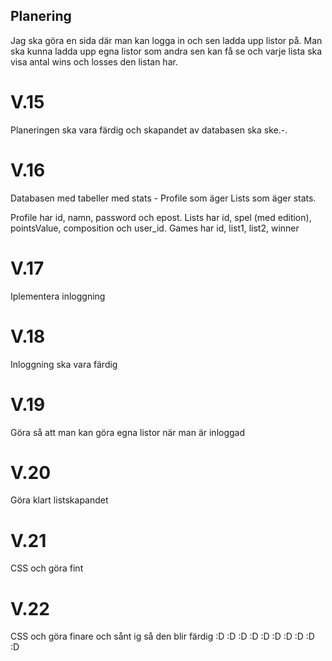 ## Planering
Jag ska göra en sida där man kan logga in och sen ladda upp listor på. Man ska kunna ladda upp egna listor som andra sen kan få se och varje lista ska visa antal wins och losses den listan har.

# V.15
Planeringen ska vara färdig och skapandet av databasen ska ske.-.

# V.16
Databasen med tabeller med stats - Profile som äger Lists som äger stats.

Profile har id, namn, password och epost.
Lists har id, spel (med edition), pointsValue, composition och user_id.
Games har id, list1, list2, winner

# V.17
Iplementera inloggning

# V.18
Inloggning ska vara färdig

# V.19
Göra så att man kan göra egna listor när man är inloggad 

# V.20
Göra klart listskapandet

# V.21
CSS och göra fint

# V.22
CSS och göra finare och sånt ig så den blir färdig 
:D :D :D :D :D :D :D :D :D :D